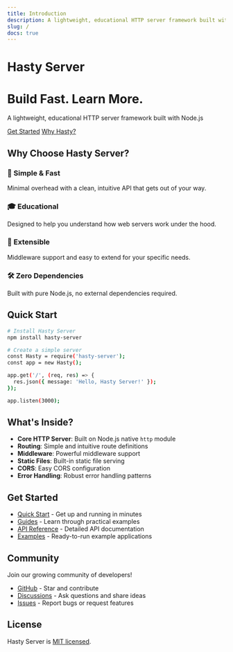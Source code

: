 ```yaml
---
title: Introduction
description: A lightweight, educational HTTP server framework built with Node.js
slug: / 
docs: true
---
```


# Hasty Server

<div class="hero">
  <div class="hero-content">
    <h1>Build Fast. Learn More.</h1>
    <p class="subtitle">A lightweight, educational HTTP server framework built with Node.js</p>
    <div class="cta-buttons">
      <a href="/docs/getting-started/quick-start" class="button button--primary">Get Started</a>
      <a href="/docs/guides/why-hasty" class="button button--secondary">Why Hasty?</a>
    </div>
  </div>
</div>

## Why Choose Hasty Server?

<div class="features">
  <div class="feature">
    <h3>🚀 Simple & Fast</h3>
    <p>Minimal overhead with a clean, intuitive API that gets out of your way.</p>
  </div>
  <div class="feature">
    <h3>🎓 Educational</h3>
    <p>Designed to help you understand how web servers work under the hood.</p>
  </div>
  <div class="feature">
    <h3>🔌 Extensible</h3>
    <p>Middleware support and easy to extend for your specific needs.</p>
  </div>
  <div class="feature">
    <h3>🛠️ Zero Dependencies</h3>
    <p>Built with pure Node.js, no external dependencies required.</p>
  </div>
</div>

## Quick Start

```bash
# Install Hasty Server
npm install hasty-server

# Create a simple server
const Hasty = require('hasty-server');
const app = new Hasty();

app.get('/', (req, res) => {
  res.json({ message: 'Hello, Hasty Server!' });
});

app.listen(3000);
```

## What's Inside?

- **Core HTTP Server**: Built on Node.js native `http` module
- **Routing**: Simple and intuitive route definitions
- **Middleware**: Powerful middleware support
- **Static Files**: Built-in static file serving
- **CORS**: Easy CORS configuration
- **Error Handling**: Robust error handling patterns

## Get Started

- [Quick Start](/docs/getting-started/quick-start) - Get up and running in minutes
- [Guides](/docs/guides) - Learn through practical examples
- [API Reference](/docs/api) - Detailed API documentation
- [Examples](/docs/examples) - Ready-to-run example applications

## Community

Join our growing community of developers!

- [GitHub](https://github.com/yourusername/hasty-server) - Star and contribute
- [Discussions](https://github.com/yourusername/hasty-server/discussions) - Ask questions and share ideas
- [Issues](https://github.com/yourusername/hasty-server/issues) - Report bugs or request features

## License

Hasty Server is [MIT licensed](https://opensource.org/licenses/MIT).
